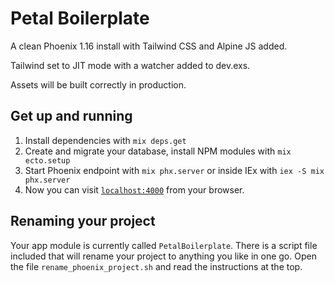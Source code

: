 # Petal Boilerplate

A clean Phoenix 1.16 install with Tailwind CSS and Alpine JS added.

Tailwind set to JIT mode with a watcher added to dev.exs.

Assets will be built correctly in production.

## Get up and running

1. Install dependencies with `mix deps.get`
2. Create and migrate your database, install NPM modules with `mix ecto.setup`
3. Start Phoenix endpoint with `mix phx.server` or inside IEx with `iex -S mix phx.server`
4. Now you can visit [`localhost:4000`](http://localhost:4000) from your browser.

## Renaming your project

Your app module is currently called `PetalBoilerplate`. There is a script file included that will rename your project to anything you like in one go.
Open the file `rename_phoenix_project.sh` and read the instructions at the top.


